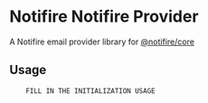 # Notifire Notifire Provider

A Notifire email provider library for [@notifire/core](https://github.com/notifirehq/notifire)

## Usage

```javascript
    FILL IN THE INITIALIZATION USAGE
```
